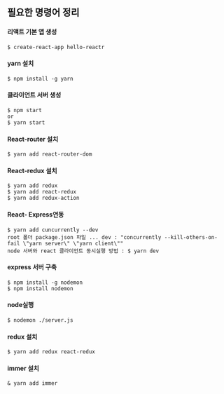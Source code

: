 ## 필요한 명령어 정리

#### 리액트 기본 앱 생성

    $ create-react-app hello-reactr


#### yarn 설치

    $ npm install -g yarn


#### 클라이언트 서버 생성

    $ npm start 
    or
    $ yarn start


#### React-router 설치

    $ yarn add react-router-dom


#### React-redux 설치

    $ yarn add redux
    $ yarn add react-redux
    $ yarn add redux-action

   
#### React- Express연동

    $ yarn add cuncurrently --dev
    root 폴더 package.json 파일 ... dev : "concurrently --kill-others-on-fail \"yarn server\" \"yarn client\""
    node 서버와 react 클라이언트 동시실행 방법 : $ yarn dev


#### express 서버 구축

    $ npm install -g nodemon
    $ npm install nodemon


#### node실행

    $ nodemon ./server.js


#### redux 설치

    $ yarn add redux react-redux


#### immer 설치

    & yarn add immer


